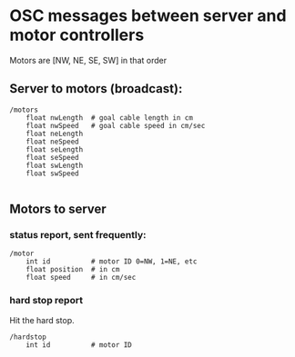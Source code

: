 # OSC messages between server and motor controllers

Motors are [NW, NE, SE, SW] in that order

## Server to motors (broadcast):

```
/motors
	float nwLength	# goal cable length in cm
	float nwSpeed	# goal cable speed in cm/sec
	float neLength
	float neSpeed
	float seLength
	float seSpeed
	float swLength
	float swSpeed
	
```

## Motors to server

### status report, sent frequently:
```
/motor
	int id			# motor ID 0=NW, 1=NE, etc
	float position	# in cm
	float speed		# in cm/sec
```

### hard stop report
Hit the hard stop.
```
/hardstop
	int id			# motor ID